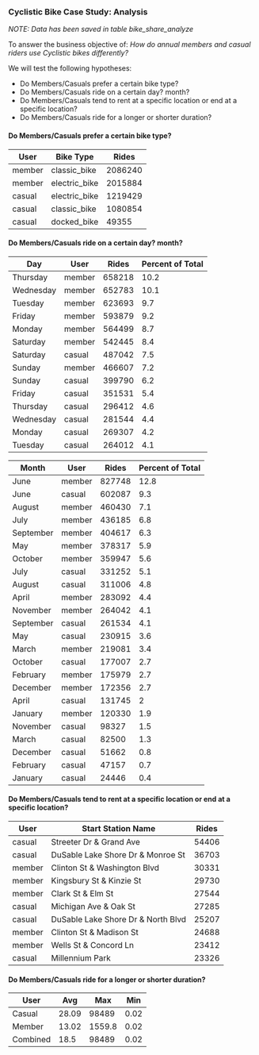 ### Cyclistic Bike Case Study: Analysis

*NOTE: Data has been saved in table bike_share_analyze*

To answer the business objective of:
*How do annual members and casual riders use Cyclistic bikes differently?*

We will test the following hypotheses:

- Do Members/Casuals prefer a certain bike type?
- Do Members/Casuals ride on a certain day? month?
- Do Members/Casuals tend to rent at a specific location or end at a specific location?
- Do Members/Casuals ride for a longer or shorter duration?


#### Do Members/Casuals prefer a certain bike type?

| **User** | **Bike Type** | **Rides** |
|----------|---------------|-----------|
| member   | classic_bike  |   2086240 |
| member   | electric_bike |   2015884 |
| casual   | electric_bike |   1219429 |
| casual   | classic_bike  |   1080854 |
| casual   | docked_bike   |     49355 |

#### Do Members/Casuals ride on a certain day? month?

| **Day**   | **User** | **Rides** | **Percent of Total** |
|-----------|----------|-----------|----------------------|
| Thursday  | member   |    658218 |                 10.2 |
| Wednesday | member   |    652783 |                 10.1 |
| Tuesday   | member   |    623693 |                  9.7 |
| Friday    | member   |    593879 |                  9.2 |
| Monday    | member   |    564499 |                  8.7 |
| Saturday  | member   |    542445 |                  8.4 |
| Saturday  | casual   |    487042 |                  7.5 |
| Sunday    | member   |    466607 |                  7.2 |
| Sunday    | casual   |    399790 |                  6.2 |
| Friday    | casual   |    351531 |                  5.4 |
| Thursday  | casual   |    296412 |                  4.6 |
| Wednesday | casual   |    281544 |                  4.4 |
| Monday    | casual   |    269307 |                  4.2 |
| Tuesday   | casual   |    264012 |                  4.1 |


| **Month** | **User** | **Rides** | **Percent of Total** |
|-----------|----------|-----------|----------------------|
| June      | member   |    827748 |                 12.8 |
| June      | casual   |    602087 |                  9.3 |
| August    | member   |    460430 |                  7.1 |
| July      | member   |    436185 |                  6.8 |
| September | member   |    404617 |                  6.3 |
| May       | member   |    378317 |                  5.9 |
| October   | member   |    359947 |                  5.6 |
| July      | casual   |    331252 |                  5.1 |
| August    | casual   |    311006 |                  4.8 |
| April     | member   |    283092 |                  4.4 |
| November  | member   |    264042 |                  4.1 |
| September | casual   |    261534 |                  4.1 |
| May       | casual   |    230915 |                  3.6 |
| March     | member   |    219081 |                  3.4 |
| October   | casual   |    177007 |                  2.7 |
| February  | member   |    175979 |                  2.7 |
| December  | member   |    172356 |                  2.7 |
| April     | casual   |    131745 |                    2 |
| January   | member   |    120330 |                  1.9 |
| November  | casual   |     98327 |                  1.5 |
| March     | casual   |     82500 |                  1.3 |
| December  | casual   |     51662 |                  0.8 |
| February  | casual   |     47157 |                  0.7 |
| January   | casual   |     24446 |                  0.4 |

#### Do Members/Casuals tend to rent at a specific location or end at a specific location?

| **User** | **Start Station Name**             | **Rides** |
|----------|------------------------------------|-----------|
| casual   | Streeter Dr & Grand Ave            | 54406     |
| casual   | DuSable Lake Shore Dr & Monroe St  | 36703     |
| member   | Clinton St & Washington Blvd       | 30331     |
| member   | Kingsbury St & Kinzie St           | 29730     |
| member   | Clark St & Elm St                  | 27544     |
| casual   | Michigan Ave & Oak St              | 27285     |
| casual   | DuSable Lake Shore Dr & North Blvd | 25207     |
| member   | Clinton St & Madison St            | 24688     |
| member   | Wells St & Concord Ln              | 23412     |
| casual   | Millennium Park                    | 23326     |

#### Do Members/Casuals ride for a longer or shorter duration?

|   User   | Avg  | Max     | Min |
|----------|------|---------|-----|
| Casual   | 28.09| 98489   | 0.02|
| Member   | 13.02| 1559.8  | 0.02|
| Combined | 18.5 | 98489   | 0.02|
